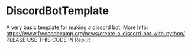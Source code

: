# DiscordBotTemplate
A very basic template for making a discord bot. 
More Info: https://www.freecodecamp.org/news/create-a-discord-bot-with-python/
PLEASE USE THIS CODE IN Repl.it
